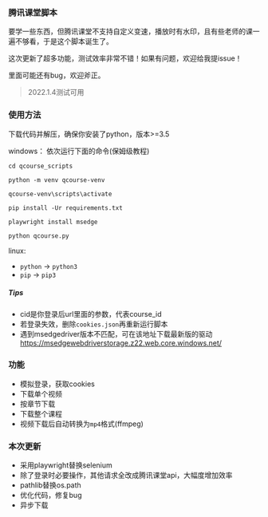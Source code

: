 ### 腾讯课堂脚本
要学一些东西，但腾讯课堂不支持自定义变速，播放时有水印，且有些老师的课一遍不够看，于是这个脚本诞生了。

这次更新了超多功能，测试效率非常不错！如果有问题，欢迎给我提issue！

里面可能还有bug，欢迎斧正。

> 2022.1.4测试可用

### 使用方法
下载代码并解压，确保你安装了python，版本>=3.5

windows：
依次运行下面的命令(保姆级教程)
``` shell
cd qcourse_scripts

python -m venv qcourse-venv

qcourse-venv\scripts\activate

pip install -Ur requirements.txt

playwright install msedge

python qcourse.py
```

linux:  
- `python` -> `python3`
- `pip` -> `pip3`
##### Tips
- cid是你登录后url里面的参数，代表course_id
- 若登录失效，删除`cookies.json`再重新运行脚本
- 遇到msedgedriver版本不匹配，可在该地址下载最新版的驱动 https://msedgewebdriverstorage.z22.web.core.windows.net/
### 功能
- 模拟登录，获取cookies
- 下载单个视频
- 按章节下载
- 下载整个课程
- 视频下载后自动转换为`mp4`格式(ffmpeg)
### 本次更新
- 采用playwright替换selenium
- 除了登录时必要操作，其他请求全改成腾讯课堂api，大幅度增加效率
- pathlib替换os.path
- 优化代码，修复bug
- 异步下载
